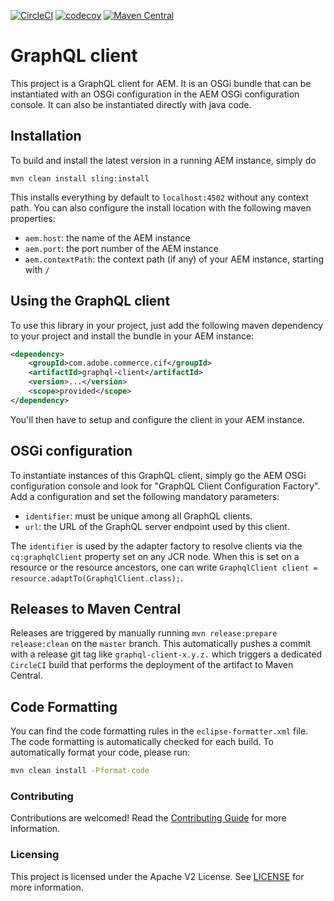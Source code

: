 [![CircleCI](https://circleci.com/gh/adobe/commerce-cif-graphql-client.svg?style=svg)](https://circleci.com/gh/adobe/commerce-cif-graphql-client)
[![codecov](https://codecov.io/gh/adobe/commerce-cif-graphql-client/branch/master/graph/badge.svg)](https://codecov.io/gh/adobe/commerce-cif-graphql-client)
[![Maven Central](https://img.shields.io/maven-central/v/com.adobe.commerce.cif/graphql-client.svg)](https://search.maven.org/search?q=g:com.adobe.commerce.cif%20AND%20a:graphql-client)

# GraphQL client

This project is a GraphQL client for AEM. It is an OSGi bundle that can be instantiated with an OSGi configuration in the AEM OSGi configuration console. It can also be instantiated directly with java code.

## Installation

To build and install the latest version in a running AEM instance, simply do

```
mvn clean install sling:install
```
This installs everything by default to `localhost:4502` without any context path. You can also configure the install location with the following maven properties:
* `aem.host`: the name of the AEM instance
* `aem.port`: the port number of the AEM instance
* `aem.contextPath`: the context path (if any) of your AEM instance, starting with `/`

## Using the GraphQL client

To use this library in your project, just add the following maven dependency to your project and install the bundle in your AEM instance:

```xml
<dependency>
    <groupId>com.adobe.commerce.cif</groupId>
    <artifactId>graphql-client</artifactId>
    <version>...</version>
    <scope>provided</scope>
</dependency>
```

You'll then have to setup and configure the client in your AEM instance.

## OSGi configuration

To instantiate instances of this GraphQL client, simply go the AEM OSGi configuration console and look for "GraphQL Client Configuration Factory". Add a configuration and set the following mandatory parameters:
* `identifier`: must be unique among all GraphQL clients.
* `url`: the URL of the GraphQL server endpoint used by this client.

The `identifier` is used by the adapter factory to resolve clients via the `cq:graphqlClient` property set on any JCR node. When this is set on a resource or the resource ancestors, one can write `GraphqlClient client = resource.adaptTo(GraphqlClient.class);`.

## Releases to Maven Central

Releases are triggered by manually running `mvn release:prepare release:clean` on the `master` branch. This automatically pushes a commit with a release git tag like `graphql-client-x.y.z.` which triggers a dedicated `CircleCI` build that performs the deployment of the artifact to Maven Central.

## Code Formatting
You can find the code formatting rules in the `eclipse-formatter.xml` file. The code formatting is automatically checked for each build. To automatically format your code, please run:
```bash
mvn clean install -Pformat-code
```

### Contributing
 
Contributions are welcomed! Read the [Contributing Guide](.github/CONTRIBUTING.md) for more information.
 
### Licensing
 
This project is licensed under the Apache V2 License. See [LICENSE](LICENSE) for more information.
